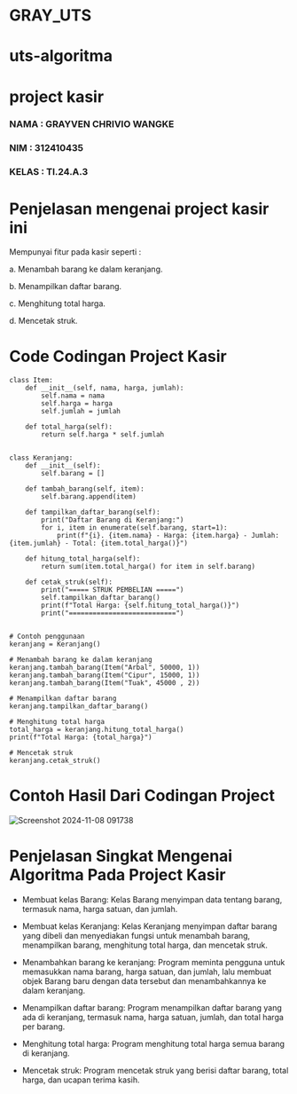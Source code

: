 # GRAY_UTS
# uts-algoritma
# project kasir
### NAMA : GRAYVEN CHRIVIO WANGKE
### NIM : 312410435
### KELAS : TI.24.A.3

# Penjelasan mengenai project kasir ini
Mempunyai fitur pada kasir seperti :

a. Menambah barang ke dalam keranjang.

b. Menampilkan daftar barang.

c. Menghitung total harga.

d. Mencetak struk.

# Code Codingan Project Kasir 
```
class Item:
    def __init__(self, nama, harga, jumlah):
        self.nama = nama
        self.harga = harga
        self.jumlah = jumlah

    def total_harga(self):
        return self.harga * self.jumlah


class Keranjang:
    def __init__(self):
        self.barang = []

    def tambah_barang(self, item):
        self.barang.append(item)

    def tampilkan_daftar_barang(self):
        print("Daftar Barang di Keranjang:")
        for i, item in enumerate(self.barang, start=1):
            print(f"{i}. {item.nama} - Harga: {item.harga} - Jumlah: {item.jumlah} - Total: {item.total_harga()}")

    def hitung_total_harga(self):
        return sum(item.total_harga() for item in self.barang)

    def cetak_struk(self):
        print("===== STRUK PEMBELIAN =====")
        self.tampilkan_daftar_barang()
        print(f"Total Harga: {self.hitung_total_harga()}")
        print("===========================")


# Contoh penggunaan
keranjang = Keranjang()

# Menambah barang ke dalam keranjang
keranjang.tambah_barang(Item("Arbal", 50000, 1))
keranjang.tambah_barang(Item("Cipur", 15000, 1))
keranjang.tambah_barang(Item("Tuak", 45000 , 2))

# Menampilkan daftar barang
keranjang.tampilkan_daftar_barang()

# Menghitung total harga
total_harga = keranjang.hitung_total_harga()
print(f"Total Harga: {total_harga}")

# Mencetak struk
keranjang.cetak_struk()

```

# Contoh Hasil Dari Codingan Project
![Screenshot 2024-11-08 091738](https://github.com/user-attachments/assets/bfe8cb6b-3da7-4a2e-a05b-41e744d51472)



# Penjelasan Singkat Mengenai Algoritma Pada Project Kasir 

- Membuat kelas Barang: Kelas Barang menyimpan data tentang barang, termasuk nama, harga satuan, dan jumlah.

- Membuat kelas Keranjang: Kelas Keranjang menyimpan daftar barang yang dibeli dan menyediakan fungsi untuk menambah barang, menampilkan barang, menghitung total harga, dan mencetak struk.

- Menambahkan barang ke keranjang: Program meminta pengguna untuk memasukkan nama barang, harga satuan, dan jumlah, lalu membuat objek Barang baru dengan data tersebut dan menambahkannya ke dalam keranjang.

- Menampilkan daftar barang: Program menampilkan daftar barang yang ada di keranjang, termasuk nama, harga satuan, jumlah, dan total harga per barang.

- Menghitung total harga: Program menghitung total harga semua barang di keranjang.

- Mencetak struk: Program mencetak struk yang berisi daftar barang, total harga, dan ucapan terima kasih.
